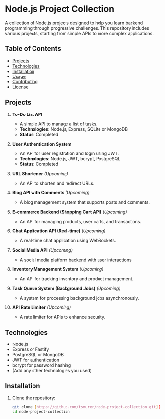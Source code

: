 # Node.js Project Collection

A collection of Node.js projects designed to help you learn backend programming through progressive challenges. This repository includes various projects, starting from simple APIs to more complex applications.

## Table of Contents
- [Projects](#projects)
- [Technologies](#technologies)
- [Installation](#installation)
- [Usage](#usage)
- [Contributing](#contributing)
- [License](#license)

## Projects

1. **To-Do List API**
   - A simple API to manage a list of tasks.
   - **Technologies**: Node.js, Express, SQLite or MongoDB
   - **Status**: Completed

2. **User Authentication System**
   - An API for user registration and login using JWT.
   - **Technologies**: Node.js, JWT, bcrypt, PostgreSQL
   - **Status**: Completed

3. **URL Shortener** *(Upcoming)*
   - An API to shorten and redirect URLs.

4. **Blog API with Comments** *(Upcoming)*
   - A blog management system that supports posts and comments.

5. **E-commerce Backend (Shopping Cart API)** *(Upcoming)*
   - An API for managing products, user carts, and transactions.

6. **Chat Application API (Real-time)** *(Upcoming)*
   - A real-time chat application using WebSockets.

7. **Social Media API** *(Upcoming)*
   - A social media platform backend with user interactions.

8. **Inventory Management System** *(Upcoming)*
   - An API for tracking inventory and product management.

9. **Task Queue System (Background Jobs)** *(Upcoming)*
   - A system for processing background jobs asynchronously.

10. **API Rate Limiter** *(Upcoming)*
    - A rate limiter for APIs to enhance security.

## Technologies

- Node.js
- Express or Fastify
- PostgreSQL or MongoDB
- JWT for authentication
- bcrypt for password hashing
- (Add any other technologies you used)

## Installation

1. Clone the repository:
   ```bash
   git clone [https://github.com/tsmurer/node-project-collection.git](https://github.com/tsmurer/simple-node-projects.git)
   cd node-project-collection
